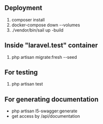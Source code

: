 ## Deployment

1. composer install
2. docker-compose down --volumes
2. ./vendor/bin/sail up -build

## Inside "laravel.test" container

1. php artisan migrate:fresh --seed

## For testing

1. php artisan test

## For generating documentation

* php artisan l5-swagger:generate
* get access by /api/documentation
